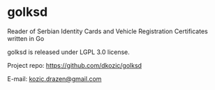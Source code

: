 # golksd
Reader of Serbian Identity Cards and Vehicle Registration Certificates written in Go

golksd is released under LGPL 3.0 license.

Project repo: https://github.com/dkozic/golksd

E-mail: kozic.drazen@gmail.com

